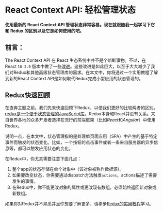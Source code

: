 # React Context API: 轻松管理状态

#### 使用最新的 React Context API 管理状态非常容易。现在就跟随我一起学习下它和 Redux 的区别以及它是如何使用的吧。

## 前言：

The React Context API 在 React 生态系统中并不是个新鲜事物。不过，在 React `16.3.0` 版本中做了一些[改进](https://auth0.com/blog/whats-new-in-react-16-3/)。这些改进是如此巨大，以至于大大减少了我们对Redux和其他高级状态管理库的需求。在本文中，你将通过一个实用教程了解到新的React Context API是如何取代Redux完成小型应用的状态管理的。

## Redux快速回顾

在直奔主题之前，我们先来快速回顾下Redux，以便我们更好的比较两者的区别。[redux是一个便于状态管理的JavaScript库](https://redux.js.org/)。Redux本身和React并没有关系。来自世界各地的众多开发者选择在流行的前端框架（比如*React*和*Angular*）中使用Redux。

说明一点，在本文中，状态管理指的是处理单页面应用（SPA）中产生的基于特定事件而触发的状态变化。比如，一个按钮的点击事件或者一条来自服务器的异步信息等，都可以触发应用状态的变化。

在Redux中，你尤其需要注意下面几点：

1. 整个app的状态存储在单个对象中（该对象被称作数据源）。
2. 如果要改变状态，你需要通过dispatch方法触发`actions`，actions描述了需要发生的事情。
3. 在Redux中，你不能更改对象的属性或更改现有数组，必须始终返回新对象或新数组。

如果你对Redux并不熟悉并且你想要了解更多，请移步[Redux的实用教程](https://auth0.com/blog/redux-practical-tutorial/)学习。
